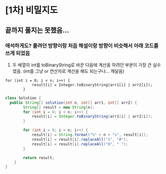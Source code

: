 # [1차] 비밀지도

## 끝까지 풀지는 못했음...
### 애석하게도? 풀려던 방향이랑 처음 해설이랑 방향이 비슷해서 아래 코드를 쓰게 되었음

1. 두 배열의 int를 toBinaryString로 바꾼 다음에 계산을 하려던 부분이 가장 큰 실수였음.
   (int를 그냥 or 연산자로 계산을 해도 되는구나... 깨달음)
```
for (int i = 0; i < n; i++) {
            result[i] = Integer.toBinaryString(arr1[i] | arr2[i]);
        }
``` 


```java
class Solution {
  public String[] solution(int n, int[] arr1, int[] arr2) {
        String[] result = new String[n];
        for (int i = 0; i < n; i++) {
            result[i] = Integer.toBinaryString(arr1[i] | arr2[i]);
        }

        for (int i = 0; i < n; i++) {
            result[i] = String.format("%" + n + "s", result[i]);
            result[i] = result[i].replaceAll("1", "#");
            result[i] = result[i].replaceAll("0", " ");
        }

        return result;
    }
}
```